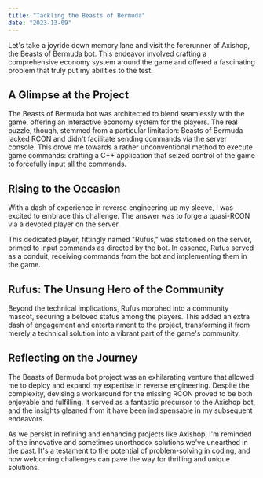 ```yaml
---
title: "Tackling the Beasts of Bermuda"
date: "2023-13-09"
---
```


Let's take a joyride down memory lane and visit the forerunner of Axishop, the Beasts of Bermuda bot. This endeavor involved crafting a comprehensive economy system around the game and offered a fascinating problem that truly put my abilities to the test.

## A Glimpse at the Project

The Beasts of Bermuda bot was architected to blend seamlessly with the game, offering an interactive economy system for the players. The real puzzle, though, stemmed from a particular limitation: Beasts of Bermuda lacked RCON and didn't facilitate sending commands via the server console. This drove me towards a rather unconventional method to execute game commands: crafting a C++ application that seized control of the game to forcefully input all the commands.

## Rising to the Occasion

With a dash of experience in reverse engineering up my sleeve, I was excited to embrace this challenge. The answer was to forge a quasi-RCON via a devoted player on the server.

This dedicated player, fittingly named "Rufus," was stationed on the server, primed to input commands as directed by the bot. In essence, Rufus served as a conduit, receiving commands from the bot and implementing them in the game.

## Rufus: The Unsung Hero of the Community

Beyond the technical implications, Rufus morphed into a community mascot, securing a beloved status among the players. This added an extra dash of engagement and entertainment to the project, transforming it from merely a technical solution into a vibrant part of the game's community.

## Reflecting on the Journey

The Beasts of Bermuda bot project was an exhilarating venture that allowed me to deploy and expand my expertise in reverse engineering. Despite the complexity, devising a workaround for the missing RCON proved to be both enjoyable and fulfilling. It served as a fantastic precursor to the Axishop bot, and the insights gleaned from it have been indispensable in my subsequent endeavors.

As we persist in refining and enhancing projects like Axishop, I'm reminded of the innovative and sometimes unorthodox solutions we've unearthed in the past. It's a testament to the potential of problem-solving in coding, and how welcoming challenges can pave the way for thrilling and unique solutions.
